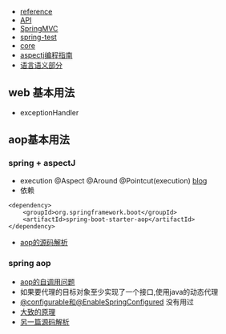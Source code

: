 - [reference](https://docs.spring.io/spring-framework/docs/current/reference/html/)
- [API](https://docs.spring.io/spring-framework/docs/current/javadoc-api/)
- [SpringMVC](./spring/spring-framework/spring-mvc)
- [spring-test](spring-test)
- [core](core)
- [aspectj编程指南](https://www.eclipse.org/aspectj/doc/released/progguide/index.html)
- [语言语义部分](https://www.eclipse.org/aspectj/doc/released/progguide/semantics-pointcuts.html)
## web 基本用法
- exceptionHandler
## aop基本用法
### spring + aspectJ
- execution @Aspect @Around @Pointcut(execution)  [blog](https://blog.csdn.net/yhl_jxy/article/details/78815636)
- 依赖
```
<dependency>      
    <groupId>org.springframework.boot</groupId>  
    <artifactId>spring-boot-starter-aop</artifactId>  
</dependency> 
```
- [aop的源码解析](https://blog.csdn.net/qq_26323323/article/details/81012855)
### spring aop
- [aop的自调用问题](https://blog.csdn.net/z69183787/article/details/81252669)
- 如果要代理的目标对象至少实现了一个接口,使用java的动态代理
- [@configurable和@EnableSpringConfigured](https://www.jianshu.com/p/2f679ca07855) 没有用过
- [大致的原理](https://blog.csdn.net/xc123_java/article/details/90448446)
- [另一篇源码解析](https://blog.csdn.net/h294229025/article/details/100110636)
